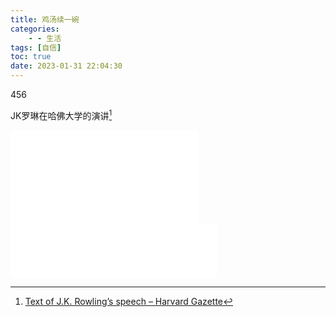```yaml
---
title: 鸡汤续一碗
categories:
    - - 生活
tags: [自信]
toc: true
date: 2023-01-31 22:04:30
---
```


456

<!-- more -->

JK罗琳在哈佛大学的演讲[^jk-rowling-speech]

<iframe src="//player.bilibili.com/player.html?aid=12788181&bvid=BV1fx411W7hp&cid=21022759&page=1" scrolling="no" border="0" frameborder="no" framespacing="0" allowfullscreen="true"> </iframe>

[^jk-rowling-speech]: [Text of J.K. Rowling’s speech – Harvard Gazette](https://news.harvard.edu/gazette/story/2008/06/text-of-j-k-rowling-speech/)

<iframe frameborder="no" border="0" marginwidth="0" marginheight="0" width=330 height=86 src="//music.163.com/outchain/player?type=2&id=1300903694&auto=1&height=66"></iframe>

